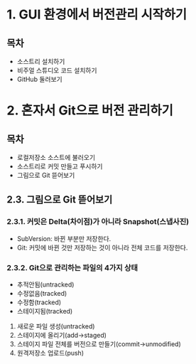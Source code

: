 # 1. GUI 환경에서 버전관리 시작하기

## 목차
- 소스트리 설치하기
- 비주얼 스튜디오 코드 설치하기
- GitHub 둘러보기

# 2. 혼자서 Git으로 버전 관리하기

## 목차
- 로컬저장소 소스트에 불러오기
- 소스트리로 커밋 만들고 푸시하기
- 그림으로 Git 뜯어보기

## 2.3. 그림으로 Git 뜯어보기
### 2.3.1. 커밋은 Delta(차이점)가 아니라 Snapshot(스냅사진)
- SubVersion: 바뀐 부분만 저장한다.
- Git: 커밋에 바뀐 것만 저장하는 것이 아니라 전체 코드를 저장한다.

### 2.3.2. Git으로 관리하는 파일의 4가지 상태
  - 추적안됨(untracked)
  - 수정없음(tracked)
  - 수정함(tracked)
  - 스테이지됨(tracked)
  
1. 새로운 파일 생성(untracked)
2. 스테이지에 올리기(add→staged)
3. 스테이지 파일 전체를 버전으로 만들기(commit→unmodified)
4. 원격저장소 업로드(push)
